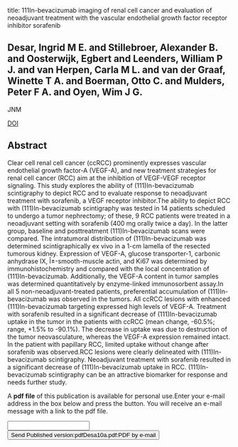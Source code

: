 title: 111In-bevacizumab imaging of renal cell cancer and evaluation of neoadjuvant treatment with the vascular endothelial growth factor receptor inhibitor sorafenib

## Desar, Ingrid M E. and Stillebroer, Alexander B. and Oosterwijk, Egbert and Leenders, William P J. and van Herpen, Carla M L. and van der Graaf, Winette T A. and Boerman, Otto C. and Mulders, Peter F A. and Oyen, Wim J G.
JNM

<a href="https://doi.org/10.2967/jnumed.110.078030">DOI</a>

## Abstract
Clear cell renal cell cancer (ccRCC) prominently expresses vascular endothelial growth factor-A (VEGF-A), and new treatment strategies for renal cell cancer (RCC) aim at the inhibition of VEGF-VEGF receptor signaling. This study explores the ability of (111)In-bevacizumab scintigraphy to depict RCC and to evaluate response to neoadjuvant treatment with sorafenib, a VEGF receptor inhibitor.The ability to depict RCC with (111)In-bevacizumab scintigraphy was tested in 14 patients scheduled to undergo a tumor nephrectomy; of these, 9 RCC patients were treated in a neoadjuvant setting with sorafenib (400 mg orally twice a day). In the latter group, baseline and posttreatment (111)In-bevacizumab scans were compared. The intratumoral distribution of (111)In-bevacizumab was determined scintigraphically ex vivo in a 1-cm lamella of the resected tumorous kidney. Expression of VEGF-A, glucose transporter-1, carbonic anhydrase IX, Î±-smooth-muscle actin, and Ki67 was determined by immunohistochemistry and compared with the local concentration of (111)In-bevacizumab. Additionally, the VEGF-A content in tumor samples was determined quantitatively by enzyme-linked immunosorbent assay.In all 5 non-neoadjuvant-treated patients, preferential accumulation of (111)In-bevacizumab was observed in the tumors. All ccRCC lesions with enhanced (111)In-bevacizumab targeting expressed high levels of VEGF-A. Treatment with sorafenib resulted in a significant decrease of (111)In-bevacizumab uptake in the tumor in the patients with ccRCC (mean change, -60.5%; range, +1.5% to -90.1%). The decrease in uptake was due to destruction of the tumor neovasculature, whereas the VEGF-A expression remained intact. In the patient with papillary RCC, limited uptake without change after sorafenib was observed.RCC lesions were clearly delineated with (111)In-bevacizumab scintigraphy. Neoadjuvant treatment with sorafenib resulted in a significant decrease of (111)In-bevacizumab uptake in RCC. (111)In-bevacizumab scintigraphy can be an attractive biomarker for response and needs further study.

A <b>pdf file</b> of this publication is available for personal use.Enter your e-mail address in the box below and press the button. You will receive an e-mail message with a link to the pdf file.
<form action="sender.php">  <input type="text" name="email">  <input type="submit" value="Send Published version:pdfDesa10a.pdf:PDF by e-mail"></form>